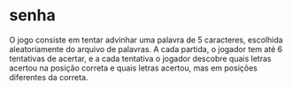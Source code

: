 # senha

O jogo consiste em tentar advinhar uma palavra de 5 caracteres, escolhida aleatoriamente do arquivo de palavras.
A cada partida, o jogador tem até 6 tentativas de acertar, e a cada tentativa o jogador descobre quais letras acertou na posição correta e quais letras acertou, mas em posições diferentes da correta.
